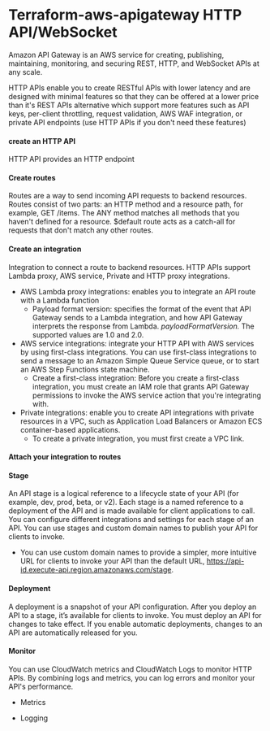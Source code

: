 # Terraform-aws-apigateway HTTP API/WebSocket

Amazon API Gateway is an AWS service for creating, publishing, maintaining, monitoring, and securing REST, HTTP, and WebSocket APIs at any scale.

HTTP APIs enable you to create RESTful APIs with lower latency and are designed with minimal features so that they can be offered at a lower price than it's REST APIs alternative which support more features such as API keys, per-client throttling, request validation, AWS WAF integration, or private API endpoints (use HTTP APIs if you don't need these features)


#### create an HTTP API 
HTTP API provides an HTTP endpoint

#### Create routes 
Routes are a way to send incoming API requests to backend resources. Routes consist of two parts: an HTTP method and a resource path, for example, GET /items. The ANY method matches all methods that you haven't defined for a resource. $default route acts as a catch-all for requests that don't match any other routes.

#### Create an integration
Integration to connect a route to backend resources. HTTP APIs support Lambda proxy, AWS service, Private and HTTP proxy integrations.
- AWS Lambda proxy integrations: enables you to integrate an API route with a Lambda function
    - Payload format version: specifies the format of the event that API Gateway sends to a Lambda integration, and how API Gateway interprets the response from Lambda. *payloadFormatVersion.* The supported values are 1.0 and 2.0.
- AWS service integrations: integrate your HTTP API with AWS services by using first-class integrations. You can use first-class integrations to send a message to an Amazon Simple Queue Service queue, or to start an AWS Step Functions state machine.
    - Create a first-class integration: Before you create a first-class integration, you must create an IAM role that grants API Gateway permissions to invoke the AWS service action that you're integrating with.
- Private integrations: enable you to create API integrations with private resources in a VPC, such as Application Load Balancers or Amazon ECS container-based applications.
    - To create a private integration, you must first create a VPC link.


#### Attach your integration to routes 

#### Stage
An API stage is a logical reference to a lifecycle state of your API (for example, dev, prod, beta, or v2). Each stage is a named reference to a deployment of the API and is made available for client applications to call. You can configure different integrations and settings for each stage of an API.
You can use stages and custom domain names to publish your API for clients to invoke.
- You can use custom domain names to provide a simpler, more intuitive URL for clients to invoke your API than the default URL, https://api-id.execute-api.region.amazonaws.com/stage.

#### Deployment
A deployment is a snapshot of your API configuration. After you deploy an API to a stage, it’s available for clients to invoke. You must deploy an API for changes to take effect. If you enable automatic deployments, changes to an API are automatically released for you.


#### Monitor
You can use CloudWatch metrics and CloudWatch Logs to monitor HTTP APIs. By combining logs and metrics, you can log errors and monitor your API's performance.
- Metrics

- Logging